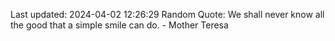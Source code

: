 Last updated: 2024-04-02 12:26:29
Random Quote: We shall never know all the good that a simple smile can do. - Mother Teresa
